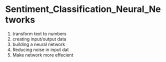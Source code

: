 # Sentiment_Classification_Neural_Networks
1) transform text to numbers
2) creating input/output data
3) building a neural network
4) Reducing noise in input dat
5) Make network more effecient
